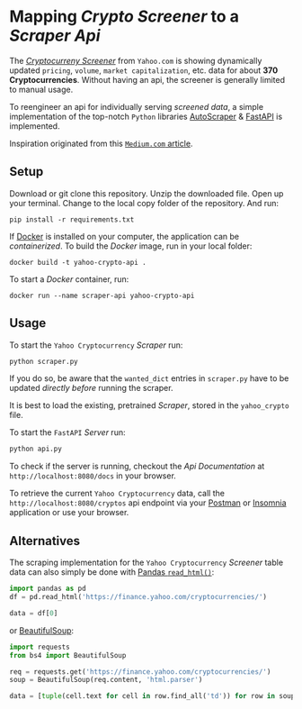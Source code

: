 # Mapping *Crypto Screener* to a *Scraper Api*
The [*Cryptocurreny Screener*](https://finance.yahoo.com/cryptocurrencies/) from `Yahoo.com` is showing dynamically updated `pricing`, `volume`, `market capitalization`, etc. data for about **370 Cryptocurrencies**. Without having an api, the screener is generally limited to manual usage.

To reengineer an api for individually serving *screened data*, a simple implementation of the top-notch `Python` libraries [AutoScraper](https://github.com/alirezamika/autoscraper) & [FastAPI](https://github.com/tiangolo/fastapi) is implemented.

Inspiration originated from this [`Medium.com` article](https://medium.com/better-programming/autoscraper-and-flask-create-an-api-from-any-website-in-less-than-5-minutes-3f0f176fc4a3).

## Setup
Download or git clone this repository. Unzip the downloaded file. Open up your terminal. Change to the local copy folder of the repository. And run:
```shell
pip install -r requirements.txt
```

If [Docker](https://www.docker.com) is installed on your computer, the application can be *containerized*. To build the *Docker* image, run in your local folder:
```shell
docker build -t yahoo-crypto-api .
```
To start a *Docker* container, run:
```shell
docker run --name scraper-api yahoo-crypto-api
```

## Usage
To start the `Yahoo Cryptocurrency` *Scraper* run:
```python
python scraper.py
```
If you do so, be aware that the `wanted_dict` entries in `scraper.py` have to be updated *directly before* running the scraper.

It is best to load the existing, pretrained *Scraper*, stored in the `yahoo_crypto` file.

To start the `FastAPI` *Server* run:
```python
python api.py
```

To check if the server is running, checkout the *Api Documentation* at `http://localhost:8080/docs` in your browser.

To retrieve the current `Yahoo Cryptocurrency` data, call the `http://localhost:8080/cryptos` api endpoint via your [Postman](https://www.postman.com) or [Insomnia](https://insomnia.rest) application or use your browser.


## Alternatives
The scraping implementation for the `Yahoo Cryptocurrency` *Screener* table data can also simply be done with [Pandas `read_html()`](https://pandas.pydata.org/pandas-docs/stable/reference/api/pandas.read_html.html):
```python
import pandas as pd
df = pd.read_html('https://finance.yahoo.com/cryptocurrencies/')

data = df[0]
```
or [BeautifulSoup](https://www.crummy.com/software/BeautifulSoup/bs4/doc/):
```python
import requests
from bs4 import BeautifulSoup

req = requests.get('https://finance.yahoo.com/cryptocurrencies/')
soup = BeautifulSoup(req.content, 'html.parser')

data = [tuple(cell.text for cell in row.find_all('td')) for row in soup.find_all('tr', class_='simpTblRow')]
```